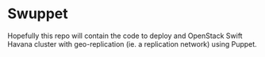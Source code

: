 Swuppet
=======

Hopefully this repo will contain the code to deploy and OpenStack Swift Havana cluster with geo-replication (ie. a replication network) using Puppet.
